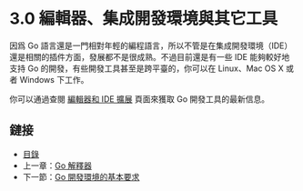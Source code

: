# 3.0 編輯器、集成開發環境與其它工具

因爲 Go 語言還是一門相對年輕的編程語言，所以不管是在集成開發環境（IDE）還是相關的插件方面，發展都不是很成熟。不過目前還是有一些 IDE 能夠較好地支持 Go 的開發，有些開發工具甚至是跨平臺的，你可以在 Linux、Mac OS X 或者 Windows 下工作。

你可以通過查閱 [編輯器和 IDE 擴展](http://go-lang.cat-v.org/text-editors/) 頁面來獲取 Go 開發工具的最新信息。

## 鏈接

- [目錄](directory.md)
- 上一章：[Go 解釋器](02.8.md)
- 下一節：[Go 開發環境的基本要求](03.1.md)